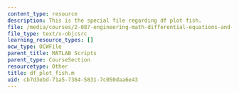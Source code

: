 ```yaml
---
content_type: resource
description: This is the special file regarding df plot fish.
file: /media/courses/2-087-engineering-math-differential-equations-and-linear-algebra-fall-2014/cb7d3ebd71a5736458317c050daa6e43_df_plot_fish.m
file_type: text/x-objcsrc
learning_resource_types: []
ocw_type: OCWFile
parent_title: MATLAB Scripts
parent_type: CourseSection
resourcetype: Other
title: df_plot_fish.m
uid: cb7d3ebd-71a5-7364-5831-7c050daa6e43
---
```

